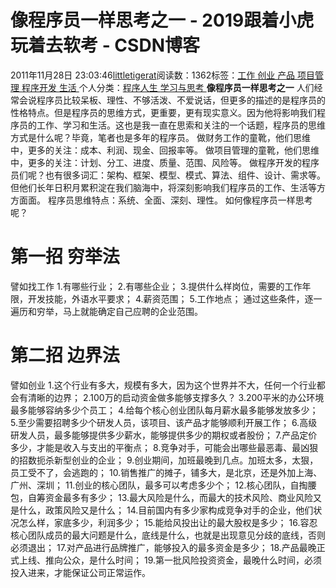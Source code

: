 
# 像程序员一样思考之一 - 2019跟着小虎玩着去软考 - CSDN博客

2011年11月28日 23:03:46[littletigerat](https://me.csdn.net/littletigerat)阅读数：1362标签：[工作																](https://so.csdn.net/so/search/s.do?q=工作&t=blog)[创业																](https://so.csdn.net/so/search/s.do?q=创业&t=blog)[产品																](https://so.csdn.net/so/search/s.do?q=产品&t=blog)[项目管理																](https://so.csdn.net/so/search/s.do?q=项目管理&t=blog)[程序开发																](https://so.csdn.net/so/search/s.do?q=程序开发&t=blog)[生活																](https://so.csdn.net/so/search/s.do?q=生活&t=blog)[
							](https://so.csdn.net/so/search/s.do?q=程序开发&t=blog)[
																					](https://so.csdn.net/so/search/s.do?q=项目管理&t=blog)个人分类：[程序人生																](https://blog.csdn.net/littletigerat/article/category/779495)[学习与思考																](https://blog.csdn.net/littletigerat/article/category/646894)[
							](https://blog.csdn.net/littletigerat/article/category/779495)
[
				](https://so.csdn.net/so/search/s.do?q=项目管理&t=blog)
[
			](https://so.csdn.net/so/search/s.do?q=项目管理&t=blog)
[
		](https://so.csdn.net/so/search/s.do?q=产品&t=blog)
[
	](https://so.csdn.net/so/search/s.do?q=创业&t=blog)
[
	](https://so.csdn.net/so/search/s.do?q=工作&t=blog)
**像程序员一样思考之一**
人们经常会说程序员比较呆板、理性、不够活泼、不爱说话，但更多的描述的是程序员的性格特点。但是程序员的思维方式，更重要，更有现实意义。因为他将影响我们程序员的工作、学习和生活。这也是我一直在思索和关注的一个话题，程序员的思维方式是什么呢？毕竟，笔者也是多年的程序员。
做财务工作的童靴，他们思维中，更多的关注：成本、利润、现金、回报率等。
做项目管理的童靴，他们思维中，更多的关注：计划、分工、进度、质量、范围、风险等。
做程序开发的程序员们呢？也有很多词汇：架构、框架、模型、模式、算法、组件、设计、需求等。但他们长年日积月累积淀在我们脑海中，将深刻影响我们程序员的工作、生活等方方面面。
程序员思维特点：系统、全面、深刻、理性。
如何像程序员一样思考呢？
# 第一招 穷举法
譬如找工作
1.有哪些行业；
2.有哪些企业；
3.提供什么样岗位，需要的工作年限，开发技能，外语水平要求；
4.薪资范围；
5.工作地点；
通过这些条件，逐一遍历和穷举，马上就能确定自己应聘的企业范围。
# 第二招 边界法
譬如创业
1.这个行业有多大，规模有多大，因为这个世界并不大，任何一个行业都会有清晰的边界；
2.100万的启动资金做多能够支撑多久？
3.200平米的办公环境最多能够容纳多少个员工；
4.给每个核心创业团队每月薪水最多能够发放多少；
5.至少需要招聘多少个研发人员，该项目、该产品才能够顺利开展工作；
6.高级研发人员，最多能够提供多少薪水，能够提供多少的期权或者股份；
7.产品定价多少，才能是收入与支出的平衡点；
8.竞争对手，可能会出哪些最恶毒、最凶狠的招数扼杀新型创业的企业；
9.创业期间，加班最晚到几点。加班太多，太狠，员工受不了，会逃跑的；
10.销售推广的摊子，铺多大，是北京，还是外加上海、广州、深圳；
11.创业的核心团队，最多可以考虑多少个；
12.核心团队，自掏腰包，自筹资金最多有多少；
13.最大风险是什么，而最大的技术风险、商业风险又是什么，政策风险又是什么；
14.目前国内有多少家构成竞争对手的企业，他们状况怎么样，家底多少，利润多少；
15.能给风投出让的最大股权是多少；
16.容忍核心团队成员的最大问题是什么，底线是什么，也就是出现意见分歧的底线，否则必须退出；
17.对产品进行品牌推广，能够投入的最多资金是多少；
18.产品最晚正式上线、推向公众，是什么时间；
19.第一批风险投资资金，最晚什么时间，必须投入进来，才能保证公司正常运作。
[
](https://so.csdn.net/so/search/s.do?q=工作&t=blog)
